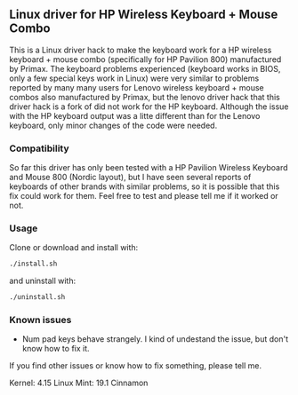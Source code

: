 ## Linux driver for HP Wireless Keyboard + Mouse Combo

This is a Linux driver hack to make the keyboard work for a HP wireless keyboard + mouse combo (specifically for HP Pavilion 800) manufactured by Primax. The keyboard problems experienced (keyboard works in BIOS, only a few special keys work in Linux) were very similar to problems reported by many many users for Lenovo wireless keyboard + mouse combos also manufactured by Primax, but the lenovo driver hack that this driver hack is a fork of did not work for the HP keyboard. Although the issue with the HP keyboard output was a litte different than for the Lenovo keyboard, only minor changes of the code were needed.

### Compatibility
So far this driver has only been tested with a HP Pavilion Wireless Keyboard and Mouse 800 (Nordic layout), but I have seen several reports of keyboards of other brands with similar problems, so it is possible that this fix could work for them. Feel free to test and please tell me if it worked or not.

### Usage
Clone or download and install with:

```bash
./install.sh
```

and uninstall with:

```bash
./uninstall.sh
```

### Known issues
* Num pad keys behave strangely. I kind of undestand the issue, but don't know how to fix it.

If you find other issues or know how to fix something, please tell me.

Kernel: 4.15
Linux Mint: 19.1 Cinnamon
